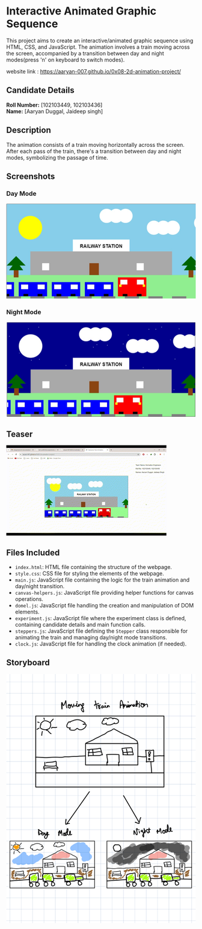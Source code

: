 # Interactive Animated Graphic Sequence

This project aims to create an interactive/animated graphic sequence using HTML, CSS, and JavaScript. The animation involves a train moving across the screen, accompanied by a transition between day and night modes(press 'n' on keyboard to switch modes).

website link : https://aaryan-007.github.io/0x08-2d-animation-project/

## Candidate Details
**Roll Number:** [102103449, 102103436]  
**Name:** [Aaryan Duggal, Jaideep singh]

## Description
The animation consists of a train moving horizontally across the screen. After each pass of the train, there's a transition between day and night modes, symbolizing the passage of time.

## Screenshots

### Day Mode
![Train Day](assets/d-train.jpg)

### Night Mode
![Train Night](assets/n-train.jpg)

## Teaser
![Train GIF](assets/train-g.gif)

## Files Included
- `index.html`: HTML file containing the structure of the webpage.
- `style.css`: CSS file for styling the elements of the webpage.
- `main.js`: JavaScript file containing the logic for the train animation and day/night transition.
- `canvas-helpers.js`: JavaScript file providing helper functions for canvas operations.
- `domel.js`: JavaScript file handling the creation and manipulation of DOM elements.
- `experiment.js`: JavaScript file where the experiment class is defined, containing candidate details and main function calls.
- `steppers.js`: JavaScript file defining the `Stepper` class responsible for animating the train and managing day/night mode transitions.
- `clock.js`: JavaScript file for handling the clock animation (if needed).



## Storyboard
![Storyboard](assets/storyboard.jpg)
